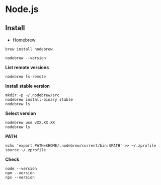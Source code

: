 Node.js
===

## Install

* Homebrew

```
brew install nodebrew
```

```
nodebrew --version
```

**List remote versions**
```
nodebrew ls-remote
```

**Install stable version**
```
mkdir -p ~/.nodebrew/src
nodebrew install-binary stable
nodebrew ls
```

**Select version**
```
nodebrew use vXX.XX.XX
nodebrew ls
```

**PATH**
```
echo 'export PATH=$HOME/.nodebrew/current/bin:$PATH' >> ~/.zprofile
source ~/.zprofile
```

**Check**
```
node --version
npm --version
npx --version
```
